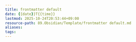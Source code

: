 ```yaml
---
title: frontmatter default
date: {{date}}T{{time}}
lastmod: 2025-10-24T20:53:44+09:00
resource-path: 89.Obsidian/Template/frontmatter default.md
aliases: 
tags: 
---
```

